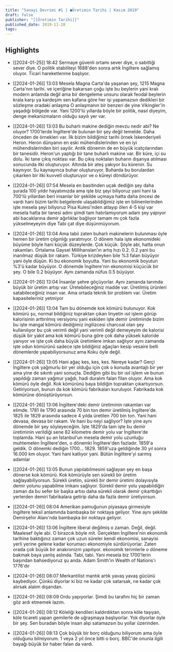 ```yaml
---
title: "Sanayi Devrimi #1 | ●Üretimin Tarihi | Kasım 2019"
draft: false
publisher: "[[Üretimin Tarihi]]"
published_date: 2019-11-28
tags:
---
```



## Highlights
* [[2024-01-25]] 18:42  Sermaye güvenli ortamı sever diye, o sabitliği sever diye. O politik stabiliteyi 1688'den sonra artık İngiltere sağlamış oluyor. Ticari hareketlenme başlıyor.

* [[2024-01-26]] 13:03  Mesela Magna Carta'da yaşanan şey, 1215 Magna Carta'nın tarihi. ve içeriğine bakarsan çoğu işte bu beylerin yani kralı modern anlamda değil ama bir dengeleme unsuru olarak feodal beylerin krala karşı ya kardeşim sen kafana göre her işi yapamazsın dedikleri bir sözleşme oradaki anlaşma O anlaşmanın bir benzeri de yine Vikingler'in yaşadığı bölgede var. Yani 1200'lü yıllarda böyle bir politik, nasıl diyeyim, denge mekanizmaların olduğu sayılı yer var.

* [[2024-01-26]] 13:03  Bu buharlı makine dediğin mevzu nedir abi? Ne oluyor? 1700'lerde İngiltere'de bulunan bir şey değil temelde. Daha önceden de örnekleri var. İlk bizim bildiğimiz tarihi örnek İskenderiyeli Heron. Heron dünyanın en eski mühendislerinden ve en iyi mühendislerinden biri sayılır. Antik dönemin de en büyük icatçılarından bir tanesidir. Heron'un yaptığı bir tane buharlı makine var. Bir küre, içi su dolu. İki tane çıkış noktası var. Bu çıkış noktaları buharın dışarıya atılması sonucunda itki oluşturuyor. Altında bir ateş yakıyor bu kürenin. Su kaynıyor. Su kaynayınca buhar oluşturuyor. Buharda bu borulardan çıkarken bir itki kuvveti oluşturuyor ve o küreyi döndürüyor.

* [[2024-01-26]] 07:54  Mesela en basitinden uçak dediğin şey daha şurada 100 yıldır hayatımızda ama işte biz şeyi biliyoruz yani hani ta 700'lü yıllardan beri insanlar bir şekilde uçmaya hatta daha öncesi de vardı hani bizim tarihi belgelerde ulaşabildiğimiz işte en bilinenlerinden işte mesela şeyi biliyoruz Pisa Kulesi'nden atlayıp ölen 4-5 kişi var mesela hatta bir tanesi adını şimdi tam hatırlamıyorum adam şey yapıyor abi bacaklarına demir ağırlıklar bağlıyor tamam mı çok fazla yükselmeyeyim diye Tabi çat diye düşünmüyorum.

* [[2024-01-26]] 13:04  Ama tabii zaten buharlı makinelerin bulunması öyle hemen bir üretim çılgınlığı yaratmıyor. O dönem hala işte ekonomideki büyüme böyle hani küçük düzeylerde. Çok küçük. Şöyle abi, hatta onun rakamları. Ortalama Gaysel Millihanslan'ın artış hızı 0.2. 0.2 yani bu inanılmaz düşük bir rakam. Türkiye krizdeyken bile %3 falan büyüyor yani öyle düşün. Ki bu ekonomik boyutta. Yani bu ekonomik boyutun %3'ü kadar büyüyor. O dönemde İngiltere'nin ekonomisi küçücük bir şey. O bile 0.2 büyüyor. Aynı zamanda nüfus 0.5 büyüyor.

* [[2024-01-26]] 13:04  İnsanlar şehre göçüyorlar. Aynı zamanda tarımda büyük bir üretim artışı var. Üretebileceğiniz madde var. Üretilmiş ürünleri satabileceğiniz insan var. Ama ortada teknik bir problem var. Üretim kapasiteleriniz yetmiyor

* [[2024-01-26]] 13:04  Tam bu dönemde kok kömürü bulunuyor. Kok kömürü şu, normal bildiğiniz topraktan çıkan linyetin ısıl işlem görüp kalorisinin arttırılmış versiyonu yani eskiden işte demir üretiminde bizim bu işte mangal kömürü dediğimiz ingilizcesi charcoal olan şey kullanılıyor bu çok verimli değil yani verimli değil demeyeyim de kalorisi düşük bir yakıt ama kok kömürü buna göre çok daha yüksek kaloride yanıyor ve işte çok daha büyük üretimlere imkan sağlıyor aynı zamanda işte odun kömürünü sadece işte bildiğiniz ağaçları kesip vesaire belli dönemlerde yapabiliyorsunuz ama Koku öyle değil.

* [[2024-01-26]] 13:05  Hani ağaç kes, kes, kes. Nereye kadar? Gerçi İngiltere çok yağmurlu bir yer olduğu için çok o konuda avantajlı bir yer ama yine de sıkıntı yani sonuçta. Dediğim gibi bu bir ısıl işlem ve bunun yapıldığı zaman yağmur yağdı, hadi duralım falan filan oluyor. Ama kok kömürü öyle değil. Kok kömürünü baya bildiğin topraktan çıkartıyorsun. Getiriyorsun, bunun da kok kömürü fabrikaları kuruluyor. Fabrikada kok kömürüne dönüştürüyorsun.

* [[2024-01-26]] 13:06  İngiltere'deki demir üretiminin rakamları var elimde. 1781 ile 1790 arasında 70 bin ton demir üretilmiş İngiltere'de. 1825 ile 1829 arasında sadece 4 yılda üretilen 700 bin ton. Yani hani devasa, devasa bir rakam. Ve hani bu neyi sağlıyor? İşte yine aynı dönemde bir şey söyleyeceğim. İşte 1829'da tam işte bu demir üretiminin verildiği sene 82 kilometre demir yolu var İngiltere'de toplamda. Hani şu an İstanbul'un mesela demir yolu uzunluğu muhtemelen İngiltere'den, o dönemki İngiltere'den fazladır. 1859'a geldik. O dönemki dediğin 1700... 1829. 1859'uza geldiğinde 30 yıl sonra 16.000 km oluyor. Yani hani katlıyor yani. Bütün İngiltere'yi sarmış adamlar

* [[2024-01-26]] 13:05  Bunun yapılabilmesini sağlayan şey en başa dönerse kok kömürü. Kok kömürüyle sen sürekli bir üretim sağlayabiliyorsun. Sürekli üretim, sürekli bir demir üretimi dolayısıyla demir yolunu yapabilme imkanı sağlıyor. Sürekli demir yolu yapabildiğin zaman da bu sefer bir başka artısı daha sürekli olarak demir çıkarttığın yerlerden demiri fabrikalara getirip daha da fazla demir üretiyorsun.

* [[2024-01-26]] 08:04  Amerikan pamuğunun piyasaya girmesiyle İngiltere teksil anlamında bambaşka bir noktaya geliyor. Yine aynı şekilde Demirşehir Alanı'nda bambaşka bir noktaya geliyor.

* [[2024-01-26]] 13:06  İngiltere liberal değilmiş o zaman. Değil, değil. Maalesef öyle abi. O birazcık böyle mit. Gerçekten İngiltere'nin ekonomik tarihine baktığınız zaman çok uzun süreler kendi ekonomisi, sanayisi yerli yerine gelene kadar korumacı ekonomiyle sürdürüyorlar. Zaten orada çok büyük bir anakronizm yapılıyor. ekonomik terimlerle o döneme bakmak baya yanlış aslında. Tabi, tabi. Yani mesela biz 1700'lerin başından bahsediyoruz şu anda. Adam Smith'in Wealth of Nations'ı 1776'dır

* [[2024-01-26]] 08:07  Merkantilist mantık artık yavaş yavaş gücünü kaybediyor. Çünkü diyorlar ki biz ne kadar çok satarsak, ne kadar çok alırsak alalım dışarıdan.

* [[2024-01-26]] 08:09  Ordu yapıyorlar. Şimdi bu tarafını hiç bir zaman göz ardı etmemek lazım.

* [[2024-01-26]] 08:12  Köleliği kendileri kaldırdıktan sonra köle taşıyan, köle ticareti yapan gemilerle de uğraşmaya başlıyorlar. Yok diyorlar öyle bir şey. Sen buradan böyle insan alıp satamazsın bu yollar üzerinden.

* [[2024-01-26]] 08:13  Çok büyük bir borç olduğunu biliyorum ama öyle olduğunu bilmiyorum. 1 veya 2 yıl önce bitti o borç. BBC'de onunla ilgili bayağı büyük bir haber falan da vardı.

